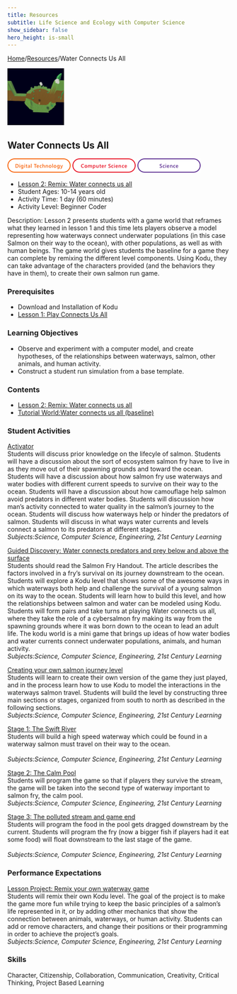 ```yaml
---
title: Resources
subtitle: Life Science and Ecology with Computer Science
show_sidebar: false
hero_height: is-small
---
```


[Home](..)/[Resources](.)/Water Connects Us All

[![](water_connects_us_all.png)](https://www.kodugamelab.com/worlds/#fbdyJ64suEmzMmNMo8cg2g==)

## Water Connects Us All
![Digital Technology](dt.png) ![Computer Science](cs.png) ![Science](s.png)

* [Lesson 2: Remix: Water connects us all](water_all_around_us.pdf#page=4)
* Student Ages: 10-14 years old
* Activity Time: 1 day (60 minutes) 
* Activity Level: Beginner Coder

Description: Lesson 2 presents students with a game world that reframes what they learned in lesson 1 and this time lets players observe a model representing how waterways connect underwater populations (in this case Salmon on their way to the ocean), with other populations, as well as with human beings. The game world gives students the baseline for a game they can complete by remixing the different level components. Using Kodu, they can take advantage of the characters provided (and the behaviors they have in them), to create their own salmon run game.

### Prerequisites
* Download and Installation of Kodu
* [Lesson 1: Play Connects Us All](water_all_around_us)

### Learning Objectives
* Observe and experiment with a computer model, and create hypotheses, of the relationships between waterways, salmon, other animals, and human activity.
* Construct a student run simulation from a base template.

### Contents
* [Lesson 2: Remix: Water connects us all](water_all_around_us.pdf#page=7)
* [Tutorial World:Water connects us all (baseline)](https://www.kodugamelab.com/worlds/#fbdyJ64suEmzMmNMo8cg2g==)

### Student Activities
[Activator](water_all_around_us.pdf#page=8)<br>
Students will discuss prior knowledge on the lifecyle of salmon. Students will have a discussion about the sort of ecosystem salmon fry have to live in as they move out of their spawning grounds and toward the ocean. Students will have a discussion about how salmon fry use waterways and water bodies with different current speeds to survive on their way to the ocean. Students will have a discussion about how camouflage help salmon avoid predators in different water bodies. Students will discussion how man’s activity connected to water quality in the salmon’s journey to the ocean. Students will discuss how waterways help or hinder the predators of salmon. Students will discuss in what ways water currents and levels connect a salmon to its predators at different stages.<br>
*Subjects:Science, Computer Science, Engineering, 21st Century Learning*

[Guided Discovery: Water connects predators and prey below and above the surface](water_all_around_us.pdf#page=8)<br>
Students should read the Salmon Fry Handout. The article describes the factors involved in a fry’s survival on its journey downstream to the ocean. Students will explore a Kodu level that shows some of the awesome ways in which waterways both help and challenge the survival of a young salmon on its way to the ocean. Students will learn how to build this level, and how the relationships between salmon and water can be modeled using Kodu. Students will form pairs and take turns at playing Water connects us all, where they take the role of a cybersalmon fry making its way from the spawning grounds where it was born down to the ocean to lead an adult life. The kodu world is a mini game that brings up ideas of how water bodies and water currents connect underwater populations, animals, and human activity.<br>
*Subjects:Science, Computer Science, Engineering, 21st Century Learning*

[Creating your own salmon journey level](water_all_around_us.pdf#page=9)<br>
Students will learn to create their own version of the game they just played, and in the process learn how to use Kodu to model the interactions in the waterways salmon travel. Students will build the level by constructing three main sections or stages, organized from south to north as described in the following sections.<br>
*Subjects:Science, Computer Science, Engineering, 21st Century Learning*

[Stage 1: The Swift River](water_all_around_us.pdf#page=10)<br>
Students will build a high speed waterway which could be found in a waterway salmon must travel on their way to the ocean.<br>  
*Subjects:Science, Computer Science, Engineering, 21st Century Learning*

[Stage 2: The Calm Pool](water_all_around_us.pdf#page=14)<br>
Students will program the game so that if players they survive the stream, the game will be taken into the second type of waterway important to salmon fry, the calm pool.<br>
*Subjects:Science, Computer Science, Engineering, 21st Century Learning*

[Stage 3: The polluted stream and game end](water_all_around_us.pdf#page=16)<br>
Students will program the food in the pool gets dragged downstream by the current. Students will program the fry (now a bigger fish if players had it eat some food) will float downstream to the last stage of the game.<br>  
*Subjects:Science, Computer Science, Engineering, 21st Century Learning*

### Performance Expectations 
[Lesson Project: Remix your own waterway game](water_all_around_us.pdf#page=18)<br>
Students will remix their own Kodu level. The goal of the project is to make the game more fun while trying to keep the basic principles of a salmon’s life represented in it, or by adding other mechanics that show the connection between animals, waterways, or human activity. Students can add or remove characters, and change their positions or their programming in order to achieve the project’s goals.<br> 
*Subjects:Science, Computer Science, Engineering, 21st Century Learning*

### Skills
Character,
Citizenship,
Collaboration,
Communication,
Creativity,
Critical Thinking,
Project Based Learning
